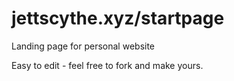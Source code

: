 # jettscythe.xyz/startpage
Landing page for personal website


Easy to edit - feel free to fork and make yours. 
